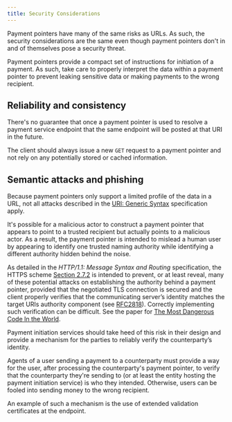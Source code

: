 ```yaml
---
title: Security Considerations
---
```


Payment pointers have many of the same risks as URLs. As such, the security considerations are the same even though payment pointers don't in and of themselves pose a security threat.

Payment pointers provide a compact set of instructions for initiation of a payment. As such, take care to properly interpret the data within a payment pointer to prevent leaking sensitive data or making payments to the wrong recipient.

## Reliability and consistency

There's no guarantee that once a payment pointer is used to resolve a payment service endpoint that the same endpoint will be posted at that URI in the future.

The client should always issue a new `GET` request to a payment pointer and not rely on any potentially stored or cached information.

## Semantic attacks and phishing

Because payment pointers only support a limited profile of the data in a URL, not all attacks described in the <a href="https://datatracker.ietf.org/doc/html/rfc3986" target="_blank">URI: Generic Syntax</a> specification apply.

It's possible for a malicious actor to construct a payment pointer that appears to point to a trusted recipient but actually points to a malicious actor. As a result, the payment pointer is intended to mislead a human user by appearing to identify one trusted naming authority while identifying a different authority hidden behind the noise.

As detailed in the _HTTP/1.1: Message Syntax and Routing_ specification, the HTTPS scheme <a href="https://datatracker.ietf.org/doc/html/rfc7230#section-2.7.2" target="_blank">Section 2.7.2</a> is intended to prevent, or at least reveal, many of these potential attacks on establishing the authority behind a payment pointer, provided that the negotiated TLS connection is secured and the client properly verifies that the communicating server’s identity matches the target URIs authority component (see <a href="https://datatracker.ietf.org/doc/html/rfc2818" target="_blank">RFC2818</a>). Correctly implementing such verification can be difficult. See the paper for <a href="https://www.cs.utexas.edu/~shmat/shmat_ccs12.pdf" target="_blank">The Most Dangerous Code In the World</a>.

Payment initiation services should take heed of this risk in their design and provide a mechanism for the parties to reliably verify the counterparty’s identity.

Agents of a user sending a payment to a counterparty must provide a way for the user, after processing the counterparty's payment pointer, to verify that the counterparty they're sending to (or at least the entity hosting the payment initiation service) is who they intended. Otherwise, users can be fooled into sending money to the wrong recipient. 

An example of such a mechanism is the use of extended validation certificates at the endpoint.

